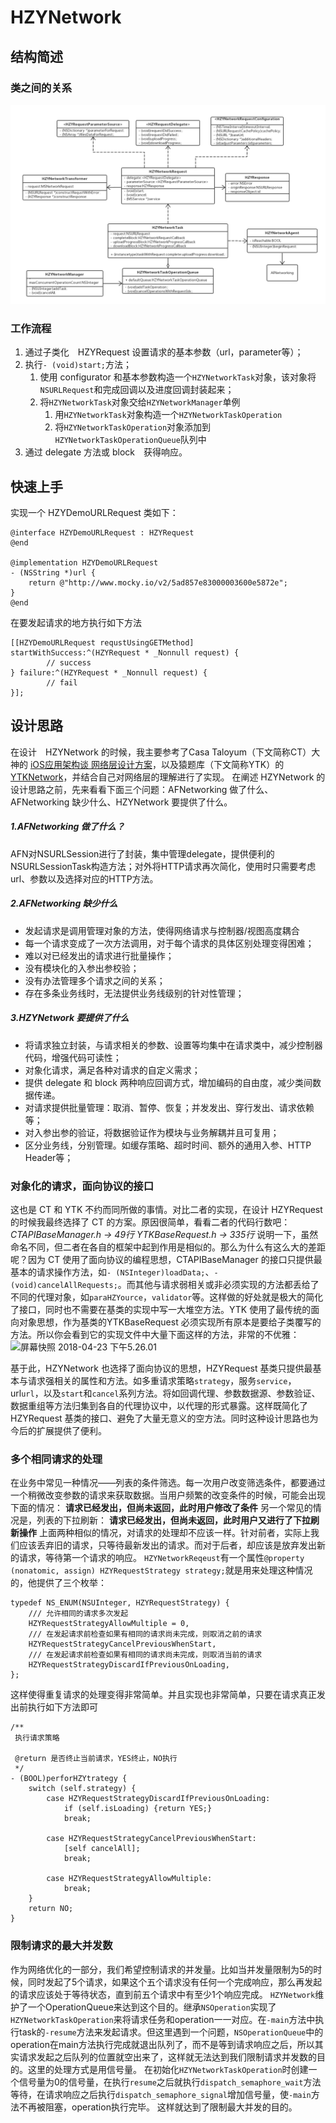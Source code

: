 # HZYNetwork

## 结构简述
### 类之间的关系
![类关系图](HZYNetwork.png)

### 工作流程
1. 通过子类化　HZYRequest 设置请求的基本参数（url，parameter等）；
2. 执行`- (void)start;`方法；
    1. 使用 configurator 和基本参数构造一个`HZYNetworkTask`对象，该对象将`NSURLRequest`和完成回调以及进度回调封装起来；
    2. 将`HZYNetworkTask`对象交给`HZYNetworkManager`单例
        1. 用`HZYNetworkTask`对象构造一个`HZYNetworkTaskOperation`
        2. 将`HZYNetworkTaskOperation`对象添加到`HZYNetworkTaskOperationQueue`队列中
3. 通过 delegate 方法或 block　获得响应。

## 快速上手
实现一个 HZYDemoURLRequest 类如下：

```
@interface HZYDemoURLRequest : HZYRequest
@end

@implementation HZYDemoURLRequest
- (NSString *)url {
    return @"http://www.mocky.io/v2/5ad857e83000003600e5872e";
}
@end
```

在要发起请求的地方执行如下方法

```
[[HZYDemoURLRequest requstUsingGETMethod] startWithSuccess:^(HZYRequest * _Nonnull request) {
        // success
} failure:^(HZYRequest * _Nonnull request) {
        // fail
}];
```

## 设计思路
在设计　HZYNetwork 的时候，我主要参考了Casa Taloyum（下文简称CT）大神的
[iOS应用架构谈 网络层设计方案](https://casatwy.com/iosying-yong-jia-gou-tan-wang-luo-ceng-she-ji-fang-an.html)，以及猿题库（下文简称YTK）的[YTKNetwork](https://github.com/yuantiku/YTKNetwork)，并结合自己对网络层的理解进行了实现。
在阐述 HZYNetwork 的设计思路之前，先来看看下面三个问题：AFNetworking 做了什么、AFNetworking 缺少什么、HZYNetwork 要提供了什么。

##### 1.AFNetworking 做了什么？
AFN对NSURLSession进行了封装，集中管理delegate，提供便利的NSURLSessionTask构造方法；对外将HTTP请求再次简化，使用时只需要考虑url、参数以及选择对应的HTTP方法。

##### 2.AFNetworking 缺少什么
- 发起请求是调用管理对象的方法，使得网络请求与控制器/视图高度耦合
- 每一个请求变成了一次方法调用，对于每个请求的具体区别处理变得困难；
- 难以对已经发出的请求进行批量操作；
- 没有模块化的入参出参校验；
- 没有办法管理多个请求之间的关系；
- 存在多条业务线时，无法提供业务线级别的针对性管理；

##### 3.HZYNetwork 要提供了什么
- 将请求独立封装，与请求相关的参数、设置等均集中在请求类中，减少控制器代码，增强代码可读性；
- 对象化请求，满足各种对请求的自定义需求；
- 提供 delegate 和 block 两种响应回调方式，增加编码的自由度，减少类间数据传递。
- 对请求提供批量管理：取消、暂停、恢复；并发发出、穿行发出、请求依赖等；
- 对入参出参的验证，将数据验证作为模块与业务解耦并且可复用；
- 区分业务线，分别管理。如缓存策略、超时时间、额外的通用入参、HTTP Header等；

### 对象化的请求，面向协议的接口
这也是 CT 和 YTK 不约而同所做的事情。对比二者的实现，在设计 HZYRequest 的时候我最终选择了 CT 的方案。原因很简单，看看二者的代码行数吧：
*CTAPIBaseManager.h -> 49行
YTKBaseRequest.h -> 335行*
说明一下，虽然命名不同，但二者在各自的框架中起到作用是相似的。那么为什么有这么大的差距呢？因为 CT 使用了面向协议的编程思想，CTAPIBaseManager 的接口只提供最基本的请求操作方法，如`- (NSInteger)loadData;`、`- (void)cancelAllRequests;`。而其他与请求弱相关或非必须实现的方法都丢给了不同的代理对象，如`paraHZYource`，`validator`等。这样做的好处就是极大的简化了接口，同时也不需要在基类的实现中写一大堆空方法。YTK 使用了最传统的面向对象思想，作为基类的YTKBaseRequest 必须实现所有原本是要给子类覆写的方法。所以你会看到它的实现文件中大量下面这样的方法，非常的不优雅：
![屏幕快照 2018-04-23 下午5.26.01](media/15244623654728/%E5%B1%8F%E5%B9%95%E5%BF%AB%E7%85%A7%202018-04-23%20%E4%B8%8B%E5%8D%885.26.01.png)

基于此，HZYNetwork 也选择了面向协议的思想，HZYRequest 基类只提供最基本与请求强相关的属性和方法。如多重请求策略`strategy`，服务`service`，url`url`，以及`start`和`cancel`系列方法。将如回调代理、参数数据源、参数验证、数据重组等方法归集到各自的代理协议中，以代理的形式暴露。这样既简化了 HZYRequest 基类的接口、避免了大量无意义的空方法。同时这种设计思路也为今后的扩展提供了便利。

### 多个相同请求的处理
在业务中常见一种情况——列表的条件筛选。每一次用户改变筛选条件，都要通过一个稍微改变参数的请求来获取数据。当用户频繁的改变条件的时候，可能会出现下面的情况：
**请求已经发出，但尚未返回，此时用户修改了条件**
另一个常见的情况是，列表的下拉刷新：
**请求已经发出，但尚未返回，此时用户又进行了下拉刷新操作**
上面两种相似的情况，对请求的处理却不应该一样。针对前者，实际上我们应该丢弃旧的请求，只等待最新发出的请求。而对于后者，却应该是放弃发出新的请求，等待第一个请求的响应。
`HZYNetworkReqeust`有一个属性`@property (nonatomic, assign) HZYRequestStrategy strategy;`就是用来处理这种情况的，他提供了三个枚举：

```
typedef NS_ENUM(NSUInteger, HZYRequestStrategy) {
    /// 允许相同的请求多次发起
    HZYRequestStrategyAllowMultiple = 0,
    /// 在发起请求前检查如果有相同的请求尚未完成，则取消之前的请求
    HZYRequestStrategyCancelPreviousWhenStart,
    /// 在发起请求前检查如果有相同的请求尚未完成，则取消当前的请求
    HZYRequestStrategyDiscardIfPreviousOnLoading,
};
```
这样使得重复请求的处理变得非常简单。并且实现也非常简单，只要在请求真正发出前执行如下方法即可

```
/**
 执行请求策略
 
 @return 是否终止当前请求，YES终止，NO执行
 */
- (BOOL)perforHZYtrategy {
    switch (self.strategy) {
        case HZYRequestStrategyDiscardIfPreviousOnLoading:
            if (self.isLoading) {return YES;}
            break;
            
        case HZYRequestStrategyCancelPreviousWhenStart:
            [self cancelAll];
            break;
            
        case HZYRequestStrategyAllowMultiple:
            break;
    }
    return NO;
}

```
### 限制请求的最大并发数
作为网络优化的一部分，我们希望控制请求的并发量。比如当并发量限制为5的时候，同时发起了5个请求，如果这个五个请求没有任何一个完成响应，那么再发起的请求应该处于等待状态，直到前五个请求中有至少1个响应完成。
`HZYNetwork`维护了一个OperationQueue来达到这个目的。继承`NSOperation`实现了`HZYNetworkTaskOperation`来将请求任务和operation一一对应。在`-main`方法中执行task的`-resume`方法来发起请求。但这里遇到一个问题，`NSOperationQueue`中的operation在main方法执行完成就退出队列了，而不是等到请求响应之后，所以其实请求发起之后队列的位置就空出来了，这样就无法达到我们限制请求并发数的目的。这里的处理方式是用信号量。
在初始化`HZYNetworkTaskOperation`时创建一个信号量为0的信号量，在执行`resume`之后就执行`dispatch_semaphore_wait`方法等待，在请求响应之后执行`dispatch_semaphore_signal`增加信号量，使`-main`方法不再被阻塞，operation执行完毕。
这样就达到了限制最大并发的目的。

